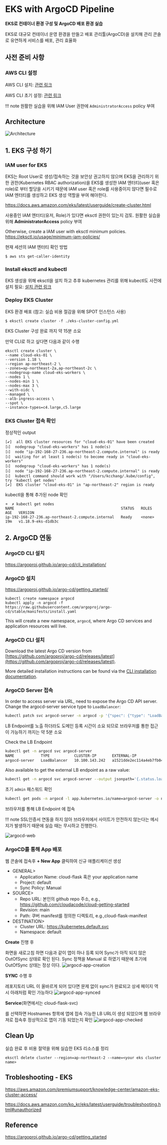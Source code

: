 # EKS with ArgoCD Pipeline

__EKS로 컨테이너 환경 구성 및 ArgoCD 배포 환경 실습__

EKS로 대규모 컨테이너 운영 환경을 만들고 배포 관리툴(ArgoCD)을 설치해 관리 콘솔로 유연하게 서비스를 배포, 관리 효율화 

## 사전 준비 사항

### AWS CLI 설정

AWS CLI 설치: [관련 링크](https://docs.aws.amazon.com/cli/latest/userguide/install-cliv2.html)

AWS CLI 초기 설정: [관련 링크](https://docs.aws.amazon.com/cli/latest/userguide/cli-configure-quickstart.html)

!!! note 
    원활한 실습을 위해 IAM User 권한에 `AdministratorAccess` policy 부여

## Architecture
![Architecture](images/eks-argo-web.png)

## 1. EKS 구성 하기

### IAM user for EKS
EKS는 Root User로 생성/접속하는 것을 보안상 권고하지 않으며 EKS을 관리하기 위한 권한(Kubernetes RBAC authorization)을 EKS를 생성한 IAM 엔터티(user 혹은 role)로 부터 할당을 시키기 때문에 IAM user 혹은 role를 사용중이지 않다면 필수로 IAM 엔터티를 생성하고 EKS 생성 역할을 부여 해야한다. 

https://docs.aws.amazon.com/eks/latest/userguide/create-cluster.html

사용중인 IAM 엔터티(유저, Role)가 있다면 eksctl 권한이 있는지 검토. 원활한 실습을 위해 **AdministratorAccess** policy 부여

Otherwise, create a IAM user with eksctl minimum policies.
https://eksctl.io/usage/minimum-iam-policies/

현재 세션의 IAM 엔터티 확인 방법
```bash
$ aws sts get-caller-identity
```

### Install eksctl and kubectl

EKS 생성을 위해 eksctl을 설치 하고 추후 kubernetes 관리를 위해 kubectl도 사전에 설치 필요: [설치 관련 링크](https://docs.aws.amazon.com/eks/latest/userguide/getting-started-eksctl.html)

### Deploy EKS Cluster

EKS 환경 배포
(참고: 실습 비용 절감을 위해 SPOT 인스턴스 사용)

```
$ eksctl create cluster -f ./eks-cluster-config.yml
```
EKS Cluster 구성 완료 까지 약 15분 소요

만약 CLI로 하고 싶다면 다음과 같이 수행
```
eksctl create cluster \
--name cloud-eks-01 \
--version 1.18 \
--region ap-northeast-2 \
--zones=ap-northeast-2a,ap-northeast-2c \
--nodegroup-name cloud-eks-workers \
--nodes 1 \
--nodes-min 1 \
--nodes-max 3 \
--with-oidc \
--managed \
--alb-ingress-access \
--spot \
--instance-types=c4.large,c5.large
```

### EKS Cluster 접속 확인

정상적인 output
```
[✔]  all EKS cluster resources for "cloud-eks-01" have been created
[ℹ]  nodegroup "cloud-eks-workers" has 1 node(s)
[ℹ]  node "ip-192-168-27-236.ap-northeast-2.compute.internal" is ready
[ℹ]  waiting for at least 1 node(s) to become ready in "cloud-eks-workers"
[ℹ]  nodegroup "cloud-eks-workers" has 1 node(s)
[ℹ]  node "ip-192-168-27-236.ap-northeast-2.compute.internal" is ready
[ℹ]  kubectl command should work with "/Users/kcchang/.kube/config", try 'kubectl get nodes'
[✔]  EKS cluster "cloud-eks-01" in "ap-northeast-2" region is ready
```

kubectl을 통해 추가된 node 확인
```
➜  ✗ kubectl get nodes
NAME                                                STATUS   ROLES    AGE   VERSION
ip-192-168-27-236.ap-northeast-2.compute.internal   Ready    <none>   19m   v1.18.9-eks-d1db3c
```

## 2. ArgoCD 연동

### ArgoCD CLI 설치
https://argoproj.github.io/argo-cd/cli_installation/

### ArgoCD 설치
https://argoproj.github.io/argo-cd/getting_started/

```
kubectl create namespace argocd
kubectl apply -n argocd -f https://raw.githubusercontent.com/argoproj/argo-cd/stable/manifests/install.yaml
```
This will create a new namespace, `argocd`, where Argo CD services and application resources will live.

### ArgoCD CLI 설치

Download the latest Argo CD version from [https://github.com/argoproj/argo-cd/releases/latest](https://github.com/argoproj/argo-cd/releases/latest). 

More detailed installation instructions can be found via the [CLI installation documentation](https://github.com/argoproj/argo-cd/blob/master/docs/cli_installation.md).

### ArgoCD Server 접속
In order to access server via URL, need to expose the Argo CD API server. Change the argocd-server service type to `LoadBalancer`:

```bash
kubectl patch svc argocd-server -n argocd -p '{"spec": {"type": "LoadBalancer"}}'
```
LB Endpoint를 노출 하더라도 도메인 등록 시간이 소요 되므로 브라우저를 통한 접근이 가능하기 까지는 약 5분 소요

Check the LB Endpoint

```bash
kubectl get -n argocd svc argocd-server    
NAME            TYPE           CLUSTER-IP       EXTERNAL-IP                                                                    PORT(S)                      AGE
argocd-server   LoadBalancer   10.100.143.242   a1521dde2ec114a4eb7fb04632cab058-1608723687.ap-northeast-2.elb.amazonaws.com   80:32511/TCP,443:31088/TCP   17m
```

Also available to get the external LB endpoint as a raw value:

```bash
kubectl get -n argocd svc argocd-server --output jsonpath='{.status.loadBalancer.ingress[0].hostname}'
```

초기 `admin` 패스워드 확인 
```bash
kubectl get pods -n argocd -l app.kubernetes.io/name=argocd-server -o name | cut -d'/' -f 2
```

브라우저를 통해 LB Endpoint 에 접속

!!! note
    SSL인증서 연동을 하지 않아 브라우저에서 사이트가 안전하지 않는다는 메시지가 발생하기 때문에 실습 때는 무시하고 진행한다.

![argocd-web](images/argo-web-console.png)


### ArgoCD를 통해 App 배포

웹 콘솔에 접속후 __+ New App__ 클릭하여 신규 애플리케이션 생성

- GENERAL>
  - Application Name: cloud-flask 혹은 your application name
  - Project: default
  - Sync Policy: Manual
- SOURCE>
  - Repo URL: 본인의 github repo 주소, e.g., https://github.com/cloudacode/cloud-getting-started
  - Revision: main
  - Path: 쿠버 manifest를 정의한 디렉토리, e.g.,cloud-flask-manifest
- DESTINATION>
  - Cluster URL: https://kubernetes.default.svc
  - Namespace: default

__Create__ 진행 후

화면을 새로고침 하면 다음과 같이 앱이 하나 등록 되어 Sync가 아직 되지 않은 OutOfSync 상태로 확인 된다. Sync 정책을 Manual 로 하였기 때문에 초기에 OutOfSync 상태는 정상 이다.
![argocd-app-creation](images/argo-app-creation.png) 

__SYNC__ 수행 후

레포지토리 URL 이 올바르게 되어 있다면 문제 없이 sync가 완료되고 상세 페이지 역시 아래처럼 확인 가능하다 
![argocd-app-synced](images/argo-app-synced.png) 

__Service__(화면에서는 cloud-flask-svc)

를 선택하면 Hostnames 항목에 앱에 접속 가능한 LB URL이 생성 되었으며 웹 브라우져로 접속후 정상적으로 앱이 기동 되었는지 확인
![argocd-app-checked](images/argo-app-checked.png) 


## Clean Up
실습 완료 후 비용 절약을 위해 실습한 EKS 리소스를 정리
```
eksctl delete cluster --region=ap-northeast-2 --name=<your eks cluster name>
```

## Trobleshooting - EKS
https://aws.amazon.com/premiumsupport/knowledge-center/amazon-eks-cluster-access/

https://docs.aws.amazon.com/ko_kr/eks/latest/userguide/troubleshooting.html#unauthorized

## Reference
https://argoproj.github.io/argo-cd/getting_started
